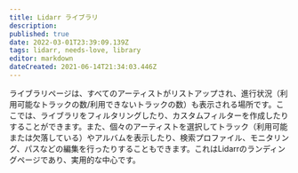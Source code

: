 ```yaml
---
title: Lidarr ライブラリ
description: 
published: true
date: 2022-03-01T23:39:09.139Z
tags: lidarr, needs-love, library
editor: markdown
dateCreated: 2021-06-14T21:34:03.446Z
---
```


ライブラリページは、すべてのアーティストがリストアップされ、進行状況（利用可能なトラックの数/利用できないトラックの数）も表示される場所です。ここでは、ライブラリをフィルタリングしたり、カスタムフィルターを作成したりすることができます。また、個々のアーティストを選択してトラック（利用可能または欠落している）やアルバムを表示したり、検索プロファイル、モニタリング、パスなどの編集を行ったりすることもできます。これはLidarrのランディングページであり、実用的な中心です。